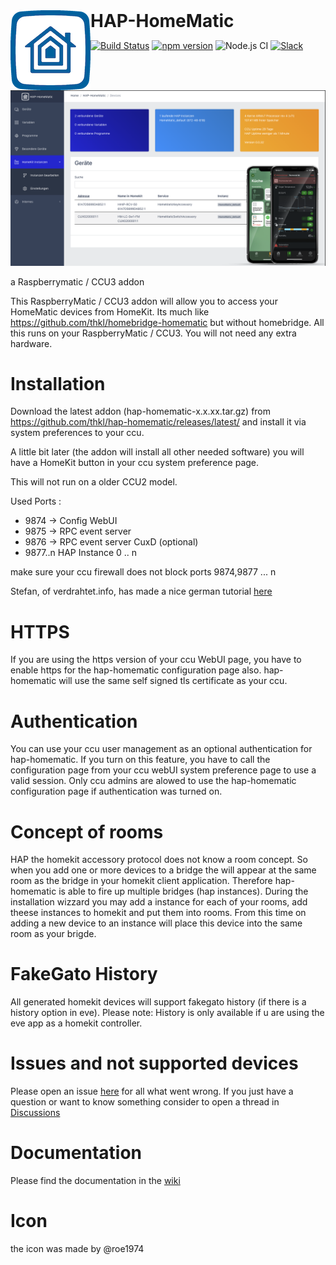 <h1 style="display:inline"><img src="doc/HAP-HomeMatic_LogoBlue.png" style="float:left;"> HAP-HomeMatic</h1>

[![Build Status](https://travis-ci.org/thkl/hap-homematic.svg?branch=master)](https://travis-ci.org/thkl/hap-homematic)
[![npm version](https://badge.fury.io/js/hap-homematic.svg)](https://badge.fury.io/js/hap-homematic)
![Node.js CI](https://github.com/thkl/hap-homematic/workflows/Node.js%20CI/badge.svg)
[![Slack](https://img.shields.io/badge/Join-Slack-green.svg)](https://join.slack.com/t/neuerworkspac-km37354/shared_invite/zt-hnlaon12-VoVmXUX7lzgOWYCnzb6QnA)

<p align="center">
    <img src="doc/hap_homematic_ui2.png">
</p>


a Raspberrymatic / CCU3 addon


This RaspberryMatic / CCU3 addon will allow you to access your HomeMatic devices from HomeKit. Its much like https://github.com/thkl/homebridge-homematic but without homebridge.
All this runs on your RaspberryMatic / CCU3. You will not need any extra hardware.

# Installation
Download the latest addon (hap-homematic-x.x.xx.tar.gz) from https://github.com/thkl/hap-homematic/releases/latest/ and install it via system preferences to your ccu.

A little bit later (the addon will install all other needed software) you will have a HomeKit button in your ccu system preference page.

This will not run on a older CCU2 model.

Used Ports : 
* 9874 -> Config WebUI
* 9875 -> RPC event server
* 9876 -> RPC event server CuxD (optional)
* 9877..n HAP Instance 0 .. n

make sure your ccu firewall does not block ports 9874,9877 ... n

Stefan, of verdrahtet.info, has made a nice german tutorial [here](https://www.verdrahtet.info/2020/05/02/homekit-und-homematic-einfach-wie-nie/)


# HTTPS
If you are using the https version of your ccu WebUI page, you have to enable https for the hap-homematic configuration page also.
hap-homematic will use the same self signed tls certificate as your ccu.

# Authentication
You can use your ccu user management as an optional authentication for hap-homematic. If you turn on this feature, you have to call the configuration page from your ccu webUI system preference page to use a valid session. Only ccu admins are alowed to use the hap-homematic configuration page if authentication was turned on.

# Concept of rooms
HAP the homekit accessory protocol does not know a room concept. So when you add one or more devices to a bridge the will appear at the same room as the bridge in your homekit client application. Therefore hap-homematic is able to fire up multiple bridges (hap instances). During the installation wizzard you may add a instance for each of your rooms, add theese instances to homekit and put them into rooms. From this time on adding a new device to an instance will place this device into the same room as your brigde.

# FakeGato History
All generated homekit devices will support fakegato history (if there is a history option in eve). 
Please note: History is only available if u are using the eve app as a homekit controller.

# Issues and not supported devices
Please open an issue [here](https://github.com/thkl/hap-homematic/issues/new) for all what went wrong. If you just have a question or want to know something consider to open a thread in [Discussions](https://github.com/thkl/hap-homematic/discussions)

# Documentation
Please find the documentation in the [wiki](https://github.com/thkl/hap-homematic/wiki)

# Icon
the icon was made by @roe1974
